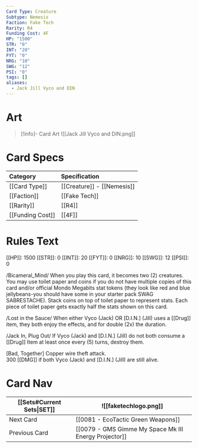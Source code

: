 ```yaml
---
Card Type: Creature
Subtype: Nemesis
Faction: Fake Tech
Rarity: R4
Funding Cost: 4F
HP: "1500"
STR: "0"
INT: "20"
FYT: "0"
NRG: "10"
SWG: "12"
PSI: "0"
tags: []
aliases:
  - Jack Jill Vyco and DIN
---
```

# Art

> [!info]- Card Art
> ![[Jack Jill Vyco and DIN.png]]

# Card Specs

| Category | Specification| 
| :--- | :--- |
| [[Card Type]] | [[Creature]] - [[Nemesis]] |  
| [[Faction]] | [[Fake Tech]] | 
| [[Rarity]] | [[R4]] |  
| [[Funding Cost]] | [[4F]] |  

# Rules Text  

[[HP]]: 1500 [[STR]]: 0 [[INT]]: 20 [[FYT]]: 0 [[NRG]]: 10 [[SWG]]: 12 [[PSI]]: 0  

/Bicameral_Mind/ When you play this card, it becomes two (2) creatures. You may use toilet paper and coins if you do not have multiple copies of this card and/or official Mondo Megabits stat tokens (they look like red and blue jellybeans-you should have some in your starter pack SWAG SABRESTACHE). Stack coins on top of toilet paper to represent stats. Each piece of toilet paper gets exactly half the stats shown on this card.  

/Lost in the Sauce/ When either Vyco (Jack) OR [D.I.N.] (Jill) uses a [[Drug]] item, they both enjoy the effects, and for double (2x) the duration.  

/Jack In, Plug Out/ If Vyco (Jack) and [D.I.N.] (Jill) do not both consume a [[Drug]] Item at least once every (5) turns, destroy them.  

[Bad, Together] Copper wire theft attack.  
300 [[DMG]] if both Vyco (Jack) and [D.I.N.] (Jill) are still alive.  

# Card Nav

| [[Sets#Current Sets\|SET]]           | ![[faketechlogo.png]]          |
| ------------- | ------------------------------ |
| Next Card     | [[0081 - EcoTactic Green Weapons]] |
| Previous Card | [[0079 - GMS Gimme My Space Mk III Energy Projector]]         |


